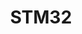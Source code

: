 ---
title: STM32
order: 3
category: Communication
category_order: 2
subcategory: I2C
subcategory_order: 2
---